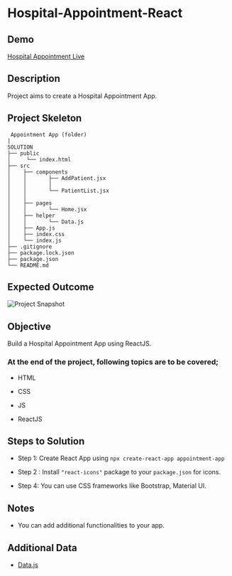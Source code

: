 # Hospital-Appointment-React

## Demo

[Hospital Appointment Live](https://hospital-appointment-page.netlify.app/)

## Description

Project aims to create a Hospital Appointment App.


## Project Skeleton

```
 Appointment App (folder)
|        
SOLUTION
├── public
│     └── index.html
├── src
│    ├── components
│    │       ├── AddPatient.jsx
│    │       │
│    │       └── PatientList.jsx
│    │
│    ├── pages
│    │       └── Home.jsx
│    ├── helper
│    │       └── Data.js
│    ├── App.js
│    ├── index.css
│    └── index.js
├── .gitignore
├── package.lock.json
├── package.json
└── README.md
```

## Expected Outcome

![Project Snapshot](https://github.com/karamanburak/Hospital-Appointment-React/assets/150926922/21c49b0c-29d8-44e7-b9c9-9a883b737024)



## Objective

Build a Hospital Appointment App using ReactJS.

### At the end of the project, following topics are to be covered;

- HTML

- CSS

- JS

- ReactJS


## Steps to Solution

- Step 1: Create React App using `npx create-react-app appointment-app`

- Step 2 : Install `"react-icons"` package to your `package.json` for icons.

- Step 4: You can use CSS frameworks like Bootstrap, Material UI.


## Notes

- You can add additional functionalities to your app.

## Additional Data

  - [Data.js](./src/helper/data.js)
